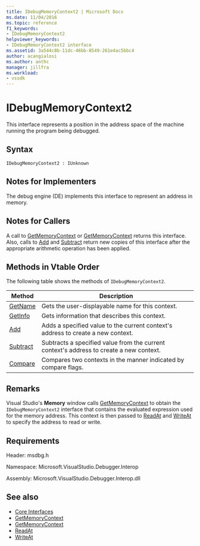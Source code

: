 ```yaml
---
title: IDebugMemoryContext2 | Microsoft Docs
ms.date: 11/04/2016
ms.topic: reference
f1_keywords:
- IDebugMemoryContext2
helpviewer_keywords:
- IDebugMemoryContext2 interface
ms.assetid: 3a544c8b-11dc-46bb-8549-261e4ac5bbc4
author: acangialosi
ms.author: anthc
manager: jillfra
ms.workload:
- vssdk
---
```

# IDebugMemoryContext2
This interface represents a position in the address space of the machine running the program being debugged.

## Syntax

```
IDebugMemoryContext2 : IUnknown
```

## Notes for Implementers
 The debug engine (DE) implements this interface to represent an address in memory.

## Notes for Callers
 A call to [GetMemoryContext](../../../extensibility/debugger/reference/idebugproperty2-getmemorycontext.md) or [GetMemoryContext](../../../extensibility/debugger/reference/idebugreference2-getmemorycontext.md) returns this interface. Also, calls to [Add](../../../extensibility/debugger/reference/idebugmemorycontext2-add.md) and [Subtract](../../../extensibility/debugger/reference/idebugmemorycontext2-subtract.md) return new copies of this interface after the appropriate arithmetic operation has been applied.

## Methods in Vtable Order
 The following table shows the methods of `IDebugMemoryContext2`.

|Method|Description|
|------------|-----------------|
|[GetName](../../../extensibility/debugger/reference/idebugmemorycontext2-getname.md)|Gets the user-displayable name for this context.|
|[GetInfo](../../../extensibility/debugger/reference/idebugmemorycontext2-getinfo.md)|Gets information that describes this context.|
|[Add](../../../extensibility/debugger/reference/idebugmemorycontext2-add.md)|Adds a specified value to the current context's address to create a new context.|
|[Subtract](../../../extensibility/debugger/reference/idebugmemorycontext2-subtract.md)|Subtracts a specified value from the current context's address to create a new context.|
|[Compare](../../../extensibility/debugger/reference/idebugmemorycontext2-compare.md)|Compares two contexts in the manner indicated by compare flags.|

## Remarks
 Visual Studio's **Memory** window calls [GetMemoryContext](../../../extensibility/debugger/reference/idebugproperty2-getmemorycontext.md) to obtain the `IDebugMemoryContext2` interface that contains the evaluated expression used for the memory address. This context is then passed to [ReadAt](../../../extensibility/debugger/reference/idebugmemorybytes2-readat.md) and [WriteAt](../../../extensibility/debugger/reference/idebugmemorybytes2-writeat.md) to specify the address to read or write.

## Requirements
 Header: msdbg.h

 Namespace: Microsoft.VisualStudio.Debugger.Interop

 Assembly: Microsoft.VisualStudio.Debugger.Interop.dll

## See also
- [Core Interfaces](../../../extensibility/debugger/reference/core-interfaces.md)
- [GetMemoryContext](../../../extensibility/debugger/reference/idebugproperty2-getmemorycontext.md)
- [GetMemoryContext](../../../extensibility/debugger/reference/idebugreference2-getmemorycontext.md)
- [ReadAt](../../../extensibility/debugger/reference/idebugmemorybytes2-readat.md)
- [WriteAt](../../../extensibility/debugger/reference/idebugmemorybytes2-writeat.md)
